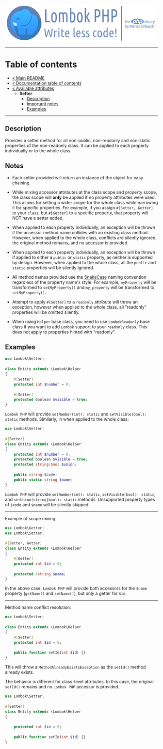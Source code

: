 ![Lombok PHP](../../artwork/lombok-php-logo.png)

---

# Table of contents #

* [« Main README](../../README.md)
* [« Documentation table of contents](../README.md)
* [« Available attributes](README.md)
  * **Setter**
    * [Description](#description)
    * [Important notes](#notes)
    * [Examples](#examples)

---

## Description ##

Provides a setter method for all non-public, non-readonly and non-static properties of
the non-readonly class. It can be applied to each property individually or to the whole class.

## Notes ##

* Each setter provided will return an instance of the object for easy chaining.

* While mixing accessor attributes at the class scope and property scope, the class scope will
  **only** be applied if no property attributes were used. This allows for setting a wider scope for
  the whole class while narrowing it for specific properties. For example, if you
  assign `#[Setter, Getter]` to your `class`, but `#[Getter]` to a specific property, that property
  will NOT have a setter added.

* When applied to each property individually, an exception will be thrown if the accessor method
  name collides with an existing class method. However, when applied to the whole class, conflicts
  are silently ignored, the original method remains, and no accessor is provided.

* When applied to each property individually, an exception will be thrown if applied to either
  a `public` or `static` property, as neither is supported by design. However, when applied to the
  whole class, all the `public` and `static` properties will be silently ignored.

* All method names provided use the [SnakeCase](https://en.wikipedia.org/wiki/Snake_case) naming
  convention regardless of the property name's style. For example, `myProperty` will be transformed
  to `setMyProperty()` and `my_property` will be transformed to `setMyProperty()`.

* Attempt to apply `#[Setter]` to a `readonly` attribute will throw an exception, however when
  applied to the whole class, all "readonly" properties will be omitted silently.

* When using `Helper` base class, you need to use `LombokReadonly` base class if you want to add
  `Lombok` support to your `readonly` class. This does not apply to properties hinted with
  "readonly".

## Examples ##

```php
use Lombok\Setter;

class Entity extends \Lombok\Helper
{
    #[Setter]
    protected int $number = 0;
    
    #[Setter]
    protected boolean $visible = true;
}
```

`Lombok PHP` will provide `setNumber(int): static` and `setVisible(bool): static` methods.
Similarly, in when applied to the whole class:

```php
use Lombok\Setter;

#[Setter]
class Entity extends \Lombok\Helper
{
    protected int $number = 0;
    protected boolean $visible = true;
    protected string|bool $union;
    
    public string $code;
    public static string $name;
}
```

`Lombok PHP` will provide `setNumber(int): static`, `setVisible(bool): static`,
and `setUnion(string|bool): static` methods. Unsupported property types of `$code` and `$name` will
be silently skipped.

---

Example of scope mixing:

```php
use Lombok\Getter;
use Lombok\Setter;

#[Setter, Getter]
class Entity extends \Lombok\Helper
{
    #[Getter]
    protected int $id = 0;
    
    protected ?string $name;
}
```

In the above case, `Lombok PHP` will provide both accessors for the `$name` property (`getName()`
and `setName()`), but only a getter for `$id`.

---

Method name conflict resolution:

```php
use Lombok\Setter;

class Entity extends \Lombok\Helper
{
    #[Setter]
    protected int $id = 0;
    
    public function setId(int $id) {}
}
```

This will throw a `MethodAlreadyExistsException` as the `setId()` method already exists.

The behavior is different for class-level attributes. In this case, the original `setId()` remains
and no `Lombok PHP` accessor is provided.

```php
use Lombok\Setter;

#[Setter]
class Entity extends \Lombok\Helper
{
    
    protected int $id = 0;
    
    public function setId(int $id) {}
}
```
